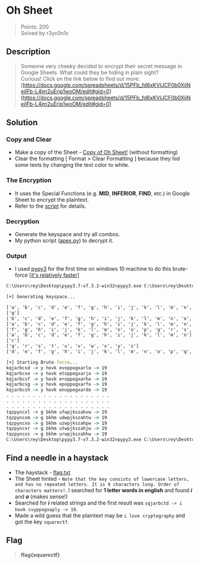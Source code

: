 # Oh Sheet
> Points: 200 <br>
> Solved by r3yc0n1c

## Description
> Someone very cheeky decided to encrypt their secret message in Google Sheets. What could they be hiding in plain sight? <br>
> Curious! Click on the link below to find out more: <br>
> [https://docs.google.com/spreadsheets/d/15PFb_fd6xKVIJCF0b0XiiNeilFb-L4jm2uErip1woOM/edit#gid=0](https://docs.google.com/spreadsheets/d/15PFb_fd6xKVIJCF0b0XiiNeilFb-L4jm2uErip1woOM/edit#gid=0)

## Solution
### Copy and Clear
* Make a copy of the Sheet - [Copy of Oh Sheet!](https://docs.google.com/spreadsheets/d/1aYVG9C1-bqtysSSLKuJRA3WoekFO-fTpDww_Lt8VeII/edit?usp=sharing) (without formatting)
* Clear the formatting [ Format > Clear Formatting ] because they hid some texts by changing the text color to white.
### The Encryption
* It uses the Special Functions (e.g. **MID**, **INFERIOR**, **FIND**, etc.) in Google Sheet to encrypt the plaintext.
* Refer to the [script](apex.py) for details.
### Decryption
* Generate the keyspace and try all combos.
* My python script ([apex.py](apex.py)) to decrypt it.
### Output
* I used [pypy3](https://www.pypy.org/) for the first time on windows 10 machine to do this brute-force [[it's relatively faster](https://stackoverflow.com/questions/59050724/whats-the-differences-python3-and-pypy3#:~:text=On%20a%20suite%20of%20benchmarks,in%20beta%2C%20targets%20Python%203.)]

```cmd
C:\Users\rey\Desktop\pypy3.7-v7.3.2-win32>pypy3.exe C:\Users\rey\Desktop\x.py

[+] Generating keyspace... 

['a', 'b', 'c', 'd', 'e', 'f', 'g', 'h', 'i', 'j', 'k', 'l', 'm', 'n', 'o', 'p', 'q', 'r', 's', 't']
['q']
['b', 'c', 'd', 'e', 'f', 'g', 'h', 'i', 'j', 'k', 'l', 'm', 'n', 'o', 'p', 'q', 'r', 's', 't', 'u', 'v', 'w', 'x', 'y', 'z']
['a', 'b', 'c', 'd', 'e', 'f', 'g', 'h', 'i', 'j', 'k', 'l', 'm', 'n', 'o', 'p']
['f', 'g', 'h', 'i', 'j', 'k', 'l', 'm', 'n', 'o', 'p', 'q', 'r', 's', 't', 'u', 'v', 'w', 'x', 'y', 'z']
['a', 'b', 'c', 'd', 'e', 'f', 'g', 'h', 'i', 'j', 'k', 'l', 'm', 'n'] 
['c']
['q', 'r', 's', 't', 'u', 'v', 'w', 'x', 'y', 'z']
['d', 'e', 'f', 'g', 'h', 'i', 'j', 'k', 'l', 'm', 'n', 'o', 'p', 'q', 'r', 's', 't', 'u', 'v', 'w', 'x', 'y', 'z']

[+] Starting Brute-force...
kqjarbcsd -> y hovk evoppogxarlo -> 19
kqjarbcse -> y hovk etoppogxarjo -> 19
kqjarbcsf -> y hovk eroppogxarho -> 19
kqjarbcsg -> y hovk epoppogxarfo -> 19
kqjarbcsh -> y hovk enoppogxardo -> 19
. . . . . . . . . . . . . . . . . . . .
. . . . . . . . . . . . . . . . . . . .
. . . . . . . . . . . . . . . . . . . .
tqzpyncxl -> g bkhm ufwpjkszahvw -> 19
tqzpyncxm -> g bkhm udwpjkszahtw -> 19
tqzpyncxo -> g bkhm uzwpjkszahpw -> 19
tqzpyncxr -> g bkhm utwpjkszahjw -> 19
tqzpyncxs -> g bkhm urwpjkszahhw -> 19
C:\Users\rey\Desktop\pypy3.7-v7.3.2-win32>pypy3.exe C:\Users\rey\Desktop\x.py > flag.txt 
```
## Find a needle in a haystack
* The haystack - [flag.txt](flag.txt)
* The Sheet hinted - `Note that the key consists of lowercase letters, and has no repeated letters. It is 9 characters long. Order of characters matters!`. I searched
for **1 letter words in english** and found ***i*** and ***a*** (makes sense!)
* Searched for ***i*** related strings and the first result was `sqjarbctd -> i hovk cvyppogxaply -> 19`.
* Made a wild guess that the plaintext may be `i love cryptography` and got the key `squarectf`.

## Flag
> **flag{squarectf}**
